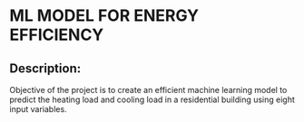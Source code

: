 # ML MODEL FOR ENERGY EFFICIENCY

## Description:
Objective of the project is to create an efficient machine learning model to predict the heating load and cooling load in a residential building using eight input variables.
